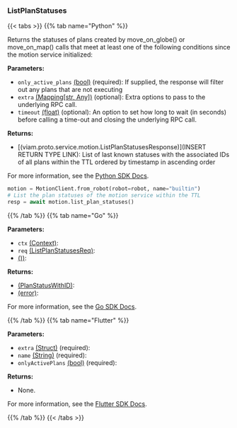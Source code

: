 ### ListPlanStatuses

{{< tabs >}}
{{% tab name="Python" %}}

Returns the statuses of plans created by move_on_globe() or move_on_map() calls that meet at least one of the following conditions since the motion service initialized:

**Parameters:**

- `only_active_plans` [(bool)](https://docs.python.org/3/library/stdtypes.html#boolean-type-bool) (required): If supplied, the response will filter out any plans that are not executing
- `extra` [(Mapping[str, Any])](<INSERT PARAM TYPE LINK>) (optional): Extra options to pass to the underlying RPC call.
- `timeout` [(float)](<INSERT PARAM TYPE LINK>) (optional): An option to set how long to wait (in seconds) before calling a time-out and closing the underlying RPC call.

**Returns:**

- [(viam.proto.service.motion.ListPlanStatusesResponse)](INSERT RETURN TYPE LINK): List of last known statuses with the associated IDs of all plans within the TTL ordered by timestamp in ascending order

For more information, see the [Python SDK Docs](https://python.viam.dev/autoapi/viam/services/motion/client/index.html#viam.services.motion.client.MotionClient.list_plan_statuses).

``` python {class="line-numbers linkable-line-numbers"}
motion = MotionClient.from_robot(robot=robot, name="builtin")
# List the plan statuses of the motion service within the TTL
resp = await motion.list_plan_statuses()
```

{{% /tab %}}
{{% tab name="Go" %}}

**Parameters:**

- `ctx` [(Context)](https://pkg.go.dev/context#Context):
- `req` [(ListPlanStatusesReq)](https://pkg.go.dev#ListPlanStatusesReq):
- [())](<INSERT PARAM TYPE LINK>):

**Returns:**

- [(PlanStatusWithID)](https://pkg.go.dev#PlanStatusWithID):
- [(error)](https://pkg.go.dev/builtin#error):

For more information, see the [Go SDK Docs](https://pkg.go.dev/go.viam.com/rdk/services/motion#Service).

{{% /tab %}}
{{% tab name="Flutter" %}}

**Parameters:**

- `extra` [(Struct)](<INSERT PARAM TYPE LINK>) (required):
- `name` [(String)](https://api.flutter.dev/flutter/dart-core/String-class.html) (required):
- `onlyActivePlans` [(bool)](https://api.flutter.dev/flutter/dart-core/bool-class.html) (required):

**Returns:**

- None.

For more information, see the [Flutter SDK Docs](https://flutter.viam.dev/viam_protos.service.motion/MotionServiceClient/listPlanStatuses.html).

{{% /tab %}}
{{< /tabs >}}

